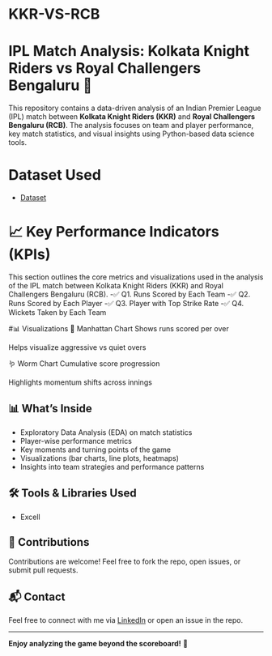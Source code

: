 # KKR-VS-RCB
# IPL Match Analysis: Kolkata Knight Riders vs Royal Challengers Bengaluru 🏏

This repository contains a data-driven analysis of an Indian Premier League (IPL) match between **Kolkata Knight Riders (KKR)** and **Royal Challengers Bengaluru (RCB)**. The analysis focuses on team and player performance, key match statistics, and visual insights using Python-based data science tools.

# Dataset Used
- <a  href = "https://github.com/r3shi7/KKR-VS-RCB/blob/main/all_matches.xlsx">Dataset</a>

# 📈 Key Performance Indicators (KPIs)

This section outlines the core metrics and visualizations used in the analysis of the IPL match between Kolkata Knight Riders (KKR) and Royal Challengers Bengaluru (RCB).
-✅ Q1. Runs Scored by Each Team
-✅ Q2. Runs Scored by Each Player
-✅ Q3. Player with Top Strike Rate
-✅ Q4. Wickets Taken by Each Team

#📊 Visualizations
🧱 Manhattan Chart
Shows runs scored per over

Helps visualize aggressive vs quiet overs

🪱 Worm Chart
Cumulative score progression

Highlights momentum shifts across innings
 

## 📊 What’s Inside

- Exploratory Data Analysis (EDA) on match statistics
- Player-wise performance metrics
- Key moments and turning points of the game
- Visualizations (bar charts, line plots, heatmaps)
- Insights into team strategies and performance patterns

## 🛠️ Tools & Libraries Used

- Excell

## 🙌 Contributions

Contributions are welcome! Feel free to fork the repo, open issues, or submit pull requests.

## 📬 Contact

Feel free to connect with me via [LinkedIn](www.linkedin.com/in/rishabhsharma075) or open an issue in the repo.

---

**Enjoy analyzing the game beyond the scoreboard!** 🎯
